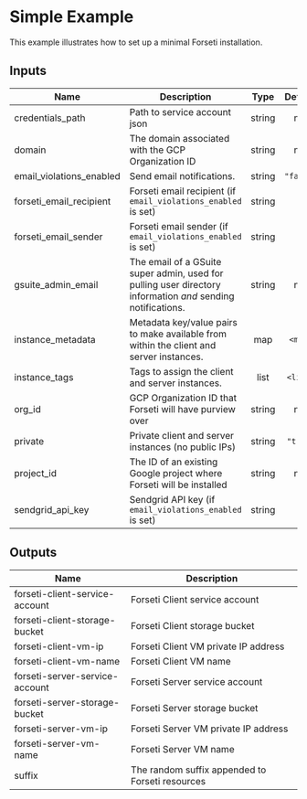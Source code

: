 # Simple Example

This example illustrates how to set up a minimal Forseti installation.

[^]: (autogen_docs_start)

## Inputs

| Name | Description | Type | Default | Required |
|------|-------------|:----:|:-----:|:-----:|
| credentials\_path | Path to service account json | string | n/a | yes |
| domain | The domain associated with the GCP Organization ID | string | n/a | yes |
| email\_violations\_enabled | Send email notifications. | string | `"false"` | no |
| forseti\_email\_recipient | Forseti email recipient (if `email_violations_enabled` is set) | string | `""` | no |
| forseti\_email\_sender | Forseti email sender (if `email_violations_enabled` is set) | string | `""` | no |
| gsuite\_admin\_email | The email of a GSuite super admin, used for pulling user directory information *and* sending notifications. | string | n/a | yes |
| instance\_metadata | Metadata key/value pairs to make available from within the client and server instances. | map | `<map>` | no |
| instance\_tags | Tags to assign the client and server instances. | list | `<list>` | no |
| org\_id | GCP Organization ID that Forseti will have purview over | string | n/a | yes |
| private | Private client and server instances (no public IPs) | string | `"true"` | no |
| project\_id | The ID of an existing Google project where Forseti will be installed | string | n/a | yes |
| sendgrid\_api\_key | Sendgrid API key (if `email_violations_enabled` is set) | string | `""` | no |

## Outputs

| Name | Description |
|------|-------------|
| forseti-client-service-account | Forseti Client service account |
| forseti-client-storage-bucket | Forseti Client storage bucket |
| forseti-client-vm-ip | Forseti Client VM private IP address |
| forseti-client-vm-name | Forseti Client VM name |
| forseti-server-service-account | Forseti Server service account |
| forseti-server-storage-bucket | Forseti Server storage bucket |
| forseti-server-vm-ip | Forseti Server VM private IP address |
| forseti-server-vm-name | Forseti Server VM name |
| suffix | The random suffix appended to Forseti resources |

[^]: (autogen_docs_end)
